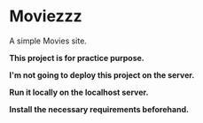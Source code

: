 # Moviezzz

A simple Movies site.

**This project is for practice purpose.**

**I'm not going to deploy this project on the server.**

**Run it locally on the localhost server.**

**Install the necessary requirements beforehand.**
